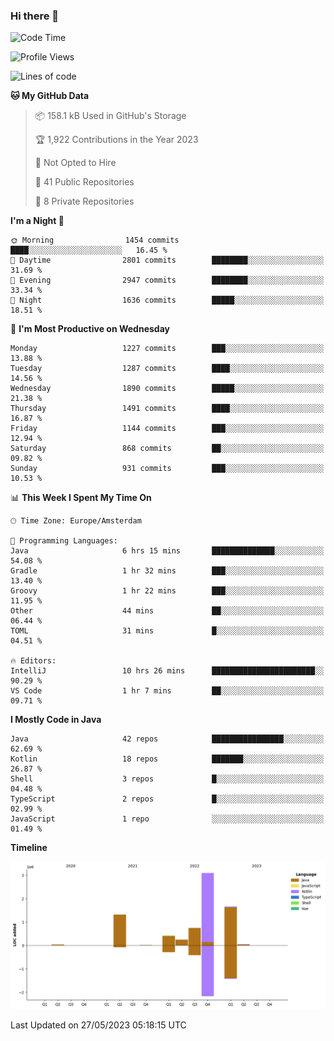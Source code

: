### Hi there 👋


<!--START_SECTION:waka-->
![Code Time](http://img.shields.io/badge/Code%20Time-3%2C230%20hrs%2033%20mins-blue)

![Profile Views](http://img.shields.io/badge/Profile%20Views-4-blue)

![Lines of code](https://img.shields.io/badge/From%20Hello%20World%20I%27ve%20Written-7.6%20million%20lines%20of%20code-blue)

**🐱 My GitHub Data** 

> 📦 158.1 kB Used in GitHub's Storage 
 > 
> 🏆 1,922 Contributions in the Year 2023
 > 
> 🚫 Not Opted to Hire
 > 
> 📜 41 Public Repositories 
 > 
> 🔑 8 Private Repositories 
 > 
**I'm a Night 🦉** 

```text
🌞 Morning                1454 commits        ████░░░░░░░░░░░░░░░░░░░░░   16.45 % 
🌆 Daytime                2801 commits        ████████░░░░░░░░░░░░░░░░░   31.69 % 
🌃 Evening                2947 commits        ████████░░░░░░░░░░░░░░░░░   33.34 % 
🌙 Night                  1636 commits        █████░░░░░░░░░░░░░░░░░░░░   18.51 % 
```
📅 **I'm Most Productive on Wednesday** 

```text
Monday                   1227 commits        ███░░░░░░░░░░░░░░░░░░░░░░   13.88 % 
Tuesday                  1287 commits        ████░░░░░░░░░░░░░░░░░░░░░   14.56 % 
Wednesday                1890 commits        █████░░░░░░░░░░░░░░░░░░░░   21.38 % 
Thursday                 1491 commits        ████░░░░░░░░░░░░░░░░░░░░░   16.87 % 
Friday                   1144 commits        ███░░░░░░░░░░░░░░░░░░░░░░   12.94 % 
Saturday                 868 commits         ██░░░░░░░░░░░░░░░░░░░░░░░   09.82 % 
Sunday                   931 commits         ███░░░░░░░░░░░░░░░░░░░░░░   10.53 % 
```


📊 **This Week I Spent My Time On** 

```text
🕑︎ Time Zone: Europe/Amsterdam

💬 Programming Languages: 
Java                     6 hrs 15 mins       ██████████████░░░░░░░░░░░   54.08 % 
Gradle                   1 hr 32 mins        ███░░░░░░░░░░░░░░░░░░░░░░   13.40 % 
Groovy                   1 hr 22 mins        ███░░░░░░░░░░░░░░░░░░░░░░   11.95 % 
Other                    44 mins             ██░░░░░░░░░░░░░░░░░░░░░░░   06.44 % 
TOML                     31 mins             █░░░░░░░░░░░░░░░░░░░░░░░░   04.51 % 

🔥 Editors: 
IntelliJ                 10 hrs 26 mins      ███████████████████████░░   90.29 % 
VS Code                  1 hr 7 mins         ██░░░░░░░░░░░░░░░░░░░░░░░   09.71 % 
```

**I Mostly Code in Java** 

```text
Java                     42 repos            ████████████████░░░░░░░░░   62.69 % 
Kotlin                   18 repos            ███████░░░░░░░░░░░░░░░░░░   26.87 % 
Shell                    3 repos             █░░░░░░░░░░░░░░░░░░░░░░░░   04.48 % 
TypeScript               2 repos             █░░░░░░░░░░░░░░░░░░░░░░░░   02.99 % 
JavaScript               1 repo              ░░░░░░░░░░░░░░░░░░░░░░░░░   01.49 % 
```



**Timeline**

![Lines of Code chart](https://raw.githubusercontent.com/powercasgamer/powercasgamer/master/assets/bar_graph.png)


 Last Updated on 27/05/2023 05:18:15 UTC
<!--END_SECTION:waka-->
